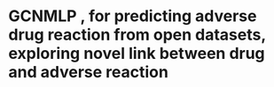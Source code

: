 # GCNMLP , for predicting adverse drug reaction from open datasets, exploring novel link between drug and adverse reaction
